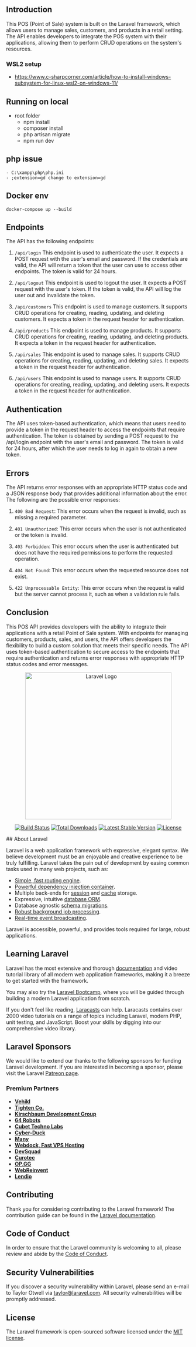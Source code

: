## Introduction

This POS (Point of Sale) system is built on the Laravel framework, which allows users to manage sales, customers, and products in a retail setting. The API enables developers to integrate the POS system with their applications, allowing them to perform CRUD operations on the system's resources.

### WSL2 setup
-   https://www.c-sharpcorner.com/article/how-to-install-windows-subsystem-for-linux-wsl2-on-windows-11/

## Running on local 
- root folder 
    - npm install
    - composer install
    - php artisan migrate
    - npm run dev

## php issue
    - C:\xampp\php\php.ini 
    - ;extension=gd change to extension=gd

## Docker env
    docker-compose up --build


## Endpoints

The API has the following endpoints:

1. `/api/login`
   This endpoint is used to authenticate the user. It expects a POST request with the user's email and password. If the credentials are valid, the API will return a token that the user can use to access other endpoints. The token is valid for 24 hours.
2. `/api/logout`
   This endpoint is used to logout the user. It expects a POST request with the user's token. If the token is valid, the API will log the user out and invalidate the token.

3. `/api/customers`
   This endpoint is used to manage customers. It supports CRUD operations for creating, reading, updating, and deleting customers. It expects a token in the request header for authentication.

4. `/api/products`
   This endpoint is used to manage products. It supports CRUD operations for creating, reading, updating, and deleting products. It expects a token in the request header for authentication.

5. `/api/sales`
   This endpoint is used to manage sales. It supports CRUD operations for creating, reading, updating, and deleting sales. It expects a token in the request header for authentication.

6. `/api/users`
   This endpoint is used to manage users. It supports CRUD operations for creating, reading, updating, and deleting users. It expects a token in the request header for authentication.

## Authentication

The API uses token-based authentication, which means that users need to provide a token in the request header to access the endpoints that require authentication. The token is obtained by sending a POST request to the /api/login endpoint with the user's email and password. The token is valid for 24 hours, after which the user needs to log in again to obtain a new token.

## Errors

The API returns error responses with an appropriate HTTP status code and a JSON response body that provides additional information about the error. The following are the possible error responses:

1. `400 Bad Request`: This error occurs when the request is invalid, such as missing a required parameter.

2. `401 Unauthorized`: This error occurs when the user is not authenticated or the token is invalid.

3. `403 Forbidden`: This error occurs when the user is authenticated but does not have the required permissions to perform the requested operation.

4. `404 Not Found`: This error occurs when the requested resource does not exist.

5. `422 Unprocessable Entity`: This error occurs when the request is valid but the server cannot process it, such as when a validation rule fails.

## Conclusion

This POS API provides developers with the ability to integrate their applications with a retail Point of Sale system. With endpoints for managing customers, products, sales, and users, the API offers developers the flexibility to build a custom solution that meets their specific needs. The API uses token-based authentication to secure access to the endpoints that require authentication and returns error responses with appropriate HTTP status codes and error messages.

<p align="center"><a href="https://laravel.com" target="_blank"><img src="https://raw.githubusercontent.com/laravel/art/master/logo-lockup/5%20SVG/2%20CMYK/1%20Full%20Color/laravel-logolockup-cmyk-red.svg" width="400" alt="Laravel Logo"></a></p>

<p align="center">
<a href="https://github.com/laravel/framework/actions"><img src="https://github.com/laravel/framework/workflows/tests/badge.svg" alt="Build Status"></a>
<a href="https://packagist.org/packages/laravel/framework"><img src="https://img.shields.io/packagist/dt/laravel/framework" alt="Total Downloads"></a>
<a href="https://packagist.org/packages/laravel/framework"><img src="https://img.shields.io/packagist/v/laravel/framework" alt="Latest Stable Version"></a>
<a href="https://packagist.org/packages/laravel/framework"><img src="https://img.shields.io/packagist/l/laravel/framework" alt="License"></a>
</p>
## About Laravel

Laravel is a web application framework with expressive, elegant syntax. We believe development must be an enjoyable and creative experience to be truly fulfilling. Laravel takes the pain out of development by easing common tasks used in many web projects, such as:

-   [Simple, fast routing engine](https://laravel.com/docs/routing).
-   [Powerful dependency injection container](https://laravel.com/docs/container).
-   Multiple back-ends for [session](https://laravel.com/docs/session) and [cache](https://laravel.com/docs/cache) storage.
-   Expressive, intuitive [database ORM](https://laravel.com/docs/eloquent).
-   Database agnostic [schema migrations](https://laravel.com/docs/migrations).
-   [Robust background job processing](https://laravel.com/docs/queues).
-   [Real-time event broadcasting](https://laravel.com/docs/broadcasting).

Laravel is accessible, powerful, and provides tools required for large, robust applications.

## Learning Laravel

Laravel has the most extensive and thorough [documentation](https://laravel.com/docs) and video tutorial library of all modern web application frameworks, making it a breeze to get started with the framework.

You may also try the [Laravel Bootcamp](https://bootcamp.laravel.com), where you will be guided through building a modern Laravel application from scratch.

If you don't feel like reading, [Laracasts](https://laracasts.com) can help. Laracasts contains over 2000 video tutorials on a range of topics including Laravel, modern PHP, unit testing, and JavaScript. Boost your skills by digging into our comprehensive video library.

## Laravel Sponsors

We would like to extend our thanks to the following sponsors for funding Laravel development. If you are interested in becoming a sponsor, please visit the Laravel [Patreon page](https://patreon.com/taylorotwell).

### Premium Partners

-   **[Vehikl](https://vehikl.com/)**
-   **[Tighten Co.](https://tighten.co)**
-   **[Kirschbaum Development Group](https://kirschbaumdevelopment.com)**
-   **[64 Robots](https://64robots.com)**
-   **[Cubet Techno Labs](https://cubettech.com)**
-   **[Cyber-Duck](https://cyber-duck.co.uk)**
-   **[Many](https://www.many.co.uk)**
-   **[Webdock, Fast VPS Hosting](https://www.webdock.io/en)**
-   **[DevSquad](https://devsquad.com)**
-   **[Curotec](https://www.curotec.com/services/technologies/laravel/)**
-   **[OP.GG](https://op.gg)**
-   **[WebReinvent](https://webreinvent.com/?utm_source=laravel&utm_medium=github&utm_campaign=patreon-sponsors)**
-   **[Lendio](https://lendio.com)**

## Contributing

Thank you for considering contributing to the Laravel framework! The contribution guide can be found in the [Laravel documentation](https://laravel.com/docs/contributions).

## Code of Conduct

In order to ensure that the Laravel community is welcoming to all, please review and abide by the [Code of Conduct](https://laravel.com/docs/contributions#code-of-conduct).

## Security Vulnerabilities

If you discover a security vulnerability within Laravel, please send an e-mail to Taylor Otwell via [taylor@laravel.com](mailto:taylor@laravel.com). All security vulnerabilities will be promptly addressed.

## License

The Laravel framework is open-sourced software licensed under the [MIT license](https://opensource.org/licenses/MIT).
